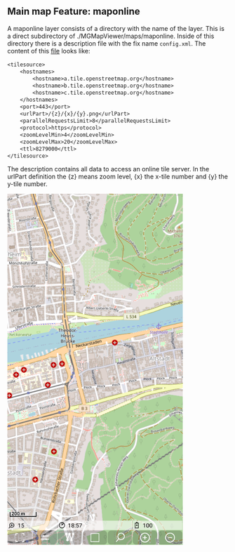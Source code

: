 ## Main map Feature: maponline

A maponline layer consists of a directory with the name of the layer.
This is a direct subdirectory of ./MGMapViewer/maps/maponline. Inside of
this directory there is a description file with the fix name
`config.xml`. The content of this [file](./config.xml) looks like:

```
<tilesource>
    <hostnames>
        <hostname>a.tile.openstreetmap.org</hostname>
        <hostname>b.tile.openstreetmap.org</hostname>
        <hostname>c.tile.openstreetmap.org</hostname>
    </hostnames>
    <port>443</port>
    <urlPart>/{z}/{x}/{y}.png</urlPart>
    <parallelRequestsLimit>8</parallelRequestsLimit>
    <protocol>https</protocol>
    <zoomLevelMin>4</zoomLevelMin>
    <zoomLevelMax>20</zoomLevelMax>
    <ttl>8279000</ttl>
</tilesource>
```

The description contains all data to access an online tile server. In the urlPart definition the {z} means zoom level, {x} the x-tile number and {y} the y-tile number.

<img src="./maponline_map.png" width="400" />


 